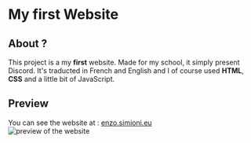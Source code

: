# My first Website
## About ?
This project is a my **first** website. Made for my school, it simply present Discord. It's traducted in French and English and I of course used **HTML**, **CSS** and a little bit of JavaScript.
## Preview
You can see the website at : [enzo.simioni.eu](https://enzo.simioni.eu/pages/html/english/index_en.html) </br>
<img src="https://enzo.simioni.eu/image/og/indexog_en.png"
     alt="preview of the website" />
